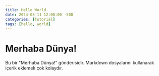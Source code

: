 ```yaml
---
title: Hello World
date: 2024-03-11 12:00:00 -500
categories: [Tutorial]
tags: [hello, world]
---
```


# Merhaba Dünya!

Bu bir "Merhaba Dünya!" gönderisidir. Markdown dosyalarını kullanarak içerik eklemek çok kolaydır.
